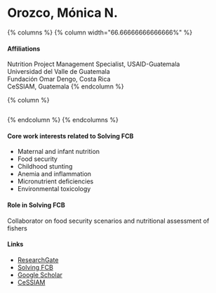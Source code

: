 # Orozco, Mónica N.

{% columns %}
{% column width="66.66666666666666%" %}
#### Affiliations

Nutrition Project Management Specialist, USAID-Guatemala\
Universidad del Valle de Guatemala\
Fundación Omar Dengo, Costa Rica\
CeSSIAM, Guatemala
{% endcolumn %}

{% column %}
<figure><img src="https://raw.githubusercontent.com/Solving-FCB/docs/refs/heads/main/.img/orozco-m..webp" alt=""></figure>
{% endcolumn %}
{% endcolumns %}

#### Core work interests related to Solving FCB

* Maternal and infant nutrition
* Food security
* Childhood stunting
* Anemia and inflammation
* Micronutrient deficiencies
* Environmental toxicology

#### Role in Solving FCB

Collaborator on food security scenarios and nutritional assessment of fishers

#### Links

* [ResearchGate](https://www.researchgate.net/profile/Monica-Orozco-3)
* [Solving FCB](https://solvingfcb.org/people/orozco-m/)
* [Google Scholar](https://scholar.google.com/scholar?q=author:%22Orozco%20M%C3%B3nica%20N.%22)
* [CeSSIAM](https://www.cessiam.org/equipo)
